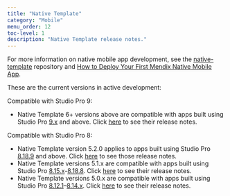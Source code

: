 ```yaml
---
title: "Native Template"
category: "Mobile"
menu_order: 12
toc-level: 1
description: "Native Template release notes."
---
```


For more information on native mobile app development, see the [native-template](https://github.com/mendix/native-template/) repository and [How to Deploy Your First Mendix Native Mobile App](/howto/mobile/deploying-native-app).

These are the current versions in active development:

Compatible with Studio Pro 9:

* Native Template 6+ versions above are compatible with apps built using Studio Pro [9.x](/releasenotes/studio-pro/9.0) and above. Click [here](nt-6-rn) to see their release notes. 

Compatible with Studio Pro 8:

* Native Template version 5.2.0 applies to apps built using Studio Pro [8.18.9](/releasenotes/studio-pro/8.18#8189) and above. Click [here](nt-5.2.0-rn) to see those release notes.
* Native Template versions 5.1.x are compatible with apps built using Studio Pro [8.15.x](/releasenotes/studio-pro/8.15)-[8.18.8](/releasenotes/studio-pro/8.18#8188). Click [here](nt-5.1-rn) to see their release notes.
* Native Template versions 5.0.x are compatible with apps built using Studio Pro [8.12.1](/releasenotes/studio-pro/8.12#8121)–[8.14.x](/releasenotes/studio-pro/8.14). Click [here](nt-5.0-rn) to see their release notes.